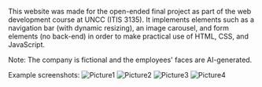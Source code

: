 This website was made for the open-ended final project as part of the web development course at UNCC (ITIS 3135). It implements elements such as a navigation bar (with dynamic resizing), an image carousel, and form elements (no back-end) in order to make practical use of HTML, CSS, and JavaScript.

Note: The company is fictional and the employees' faces are AI-generated.

Example screenshots:
![Picture1](https://github.com/telehops/demo-website/assets/93810822/63cb7ddd-037d-4965-b1d5-6c7e1793a6d7)
![Picture2](https://github.com/telehops/demo-website/assets/93810822/c2fb39c7-df46-4eaa-9449-21526207b14e)
![Picture3](https://github.com/telehops/demo-website/assets/93810822/c7d3e42f-8176-443a-b38f-2cd9d4f0e09d)
![Picture4](https://github.com/telehops/demo-website/assets/93810822/15007d5e-5dc2-4849-8b18-426c9c7a09b3)
